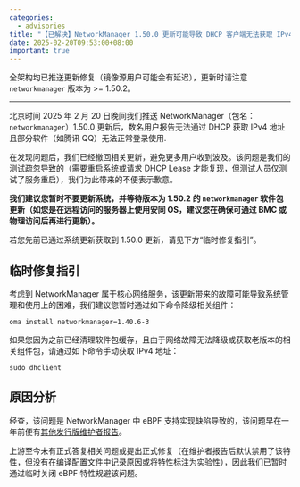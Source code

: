 ```yaml
---
categories:
  - advisories
title: "【已解决】NetworkManager 1.50.0 更新可能导致 DHCP 客户端无法获取 IPv4 地址"
date: 2025-02-20T09:53:00+08:00
important: true
---
```


全架构均已推送更新修复（镜像源用户可能会有延迟），更新时请注意 `networkmanager` 版本为 >= 1.50.2。

---

北京时间 2025 年 2 月 20 日晚间我们推送 NetworkManager（包名：`networkmanager`）1.50.0 更新后，数名用户报告无法通过 DHCP 获取 IPv4 地址且部分软件（如腾讯 QQ）无法正常登录使用.

在发现问题后，我们已经撤回相关更新，避免更多用户收到波及。该问题是我们的测试疏忽导致的（需要重启系统或请求 DHCP Lease 才能复现，但测试人员仅测试了服务重启），我们为此带来的不便表示歉意。

**我们建议您暂时不要更新系统，并等待版本为 1.50.2 的 `networkmanager` 软件包更新（如您是在远程访问的服务器上使用安同 OS，建议您在确保可通过 BMC 或物理访问后再进行更新）。**

若您先前已通过系统更新获取到 1.50.0 更新，请见下方“临时修复指引”。

临时修复指引
---

考虑到 NetworkManager 属于核心网络服务，该更新带来的故障可能导致系统管理和使用上的困难，我们建议您暂时通过如下命令降级相关组件：

```
oma install networkmanager=1.40.6-3
```

如果您因为之前已经清理软件包缓存，且由于网络故障无法降级或获取老版本的相关组件包，请通过如下命令手动获取 IPv4 地址：

```
sudo dhclient
```

原因分析
---

经查，该问题是 NetworkManager 中 eBPF 支持实现缺陷导致的，该问题早在一年前便有[其他发行版维护者报告](https://gitlab.freedesktop.org/NetworkManager/NetworkManager/-/issues/1485#note_2297552)。

上游至今未有正式答复相关问题或提出正式修复（在维护者报告后默认禁用了该特性，但没有在编译配置文件中记录原因或将特性标注为实验性），因此我们已暂时通过临时关闭 eBPF 特性规避该问题。
